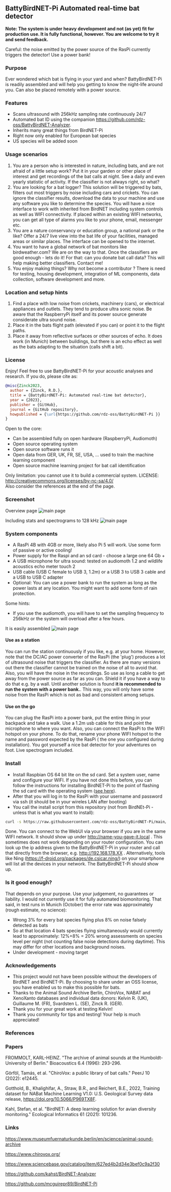 ## BattyBirdNET-Pi  Automated real-time bat detector

**Note: The system is under heavy development and not (as yet) fit for production use. 
It is fully functional, however. You are welcome to try it and send feedback.**

Careful: the noise emitted by the power source of the RasPi currently triggers the detector!
Use a power bank!

### Purpose
Ever wondered which bat is flying in your yard and when? BattyBirdNET-Pi is readily assembled and will help you getting to know the 
night-life around you. Can also be placed remotely with a power source.

### Features

* Scans ultrasound with 256kHz sampling rate continuously 24/7 
* Automated bat ID using the companion https://github.com/rdz-oss/BattyBirdNET-Analyzer.
* Inherits many great things from BirdNET-Pi
* Right now only enabled for European bat species
* US species will be added soon

### Usage scenarios
1. You are a person who is interested in nature, including bats, and are not afraid of a little setup work?
Put it in your garden or other place of interest and get recordings of the bat calls at night. 
See a daily and even yearly statistic of activity. If the classifier is not always right, so what?
2. You are looking for a bat logger? This solution will be triggered by bats, filters out most triggers by 
noise including cars and crickets. You can ignore the classifier results, download the data to your machine and use any software you like to 
determine the species. You will have a nice interface to work with inherited from BirdNET including system controls
as well as WIFI connectivity. If placed within an existing WIFI networks, you can get all type of alarms you like to 
your phone, email, messenger etc.
3. You are a nature conservancy or education group, a national park or the like? Offer a 24/7 live view into the bat life 
of your facilities, managed areas or similar places. The interface can be opened to the internet.
4. You want to have a global network of bat monitors like birdweather.com? We are on the way to that. Once the classifiers are
good enough - lets do it! For that: can you donate bat call data? This will help making better classifiers. Contact me!
4. You enjoy making things? Why not become a contributor ? There is need for testing, housing development,
integration of ML components, data collection, software development and more.

### Location and setup hints
1. Find a place with low noise from crickets, machinery (cars), or electrical appliances and outlets. They
tend to produce ultra sonic noise. Be aware that the RaspberryPi itself and its power source generate considerate ultra sound noise.
2. Place it in the bats flight path (elevated if you can) or point it to the flight paths.
3. Place it away from reflective surfaces or other sources of echo. It does work (in Munich) between buildings, 
but there is an echo effect as well as the bats adapting to the situation (calls shift a bit).


### License

Enjoy! Feel free to use BattyBirdNET-Pi for your acoustic analyses and research. If you do, please cite as:
``` bibtex
@misc{Zinck2023,
  author = {Zinck, R.D.},
  title = {BattyBirdNET-Pi: Automated real-time bat detector},
  year = {2023},
  publisher = {GitHub},
  journal = {GitHub repository},
  howpublished = {\url{https://github.com/rdz-oss/BattyBirdNET-Pi }}
}
```
Open to the core:
* Can be assembled fully on open hardware (RaspberryPi, Audiomoth) 
* Open source operating system 
* Open source software runs it 
* Open data from GER, UK, FR, SE, USA, ... used to train the machine learning component
* Open source machine learning project for bat call identification

Only limitation: you cannot use it to build a commercial system.
LICENSE: http://creativecommons.org/licenses/by-nc-sa/4.0/  
Also consider the references at the end of the page.

### Screenshot
Overview page
![main page](homepage/images/BatNET-Pi-Screen.png "Main page")

Including stats and spectrograms to 128 kHz
![main page](homepage/images/BatNET-Pi-Screen-3.png "Main page")

### System components

* A RasPi 4B with 4GB or more, likely also Pi 5 will work. Use some form of passive or active cooling!
* Power supply for the Raspi and an sd card - choose a large one 64 Gb +
* A USB microphone for ultra sound: tested on audiomoth 1.2 and wildlife acoustics echo meter touch 2
* USB cable (USB C female to USB 3, 1.2m) or a USB 3 to USB 3 cable and a USB to USB C adapter
* Optional: You can use a power bank to run the system as long as the power lasts at any location. 
You might want to add some form of rain protection.

Some hints:

* If you use the audiomoth, you will have to set the sampling frequency to 256kHz or the system will overload after a few hours.


It is easily assembled
![main page](homepage/images/System-1.png "Main page")

#### Use as a station
You can run the station continuously if you like, e.g. at your home.
However, note that the DC/AC power converter of the RasPi (the 'plug') produces a lot of ultrasound noise that triggers the classifier. As there are many
versions out there the classifier cannot be trained on the noise of all to avoid that. Also, you will have the noise in the recordings.
So use as long a cable to get away from the power source as far as you can. Shield it if you have a way to do that e.g. by a wall.
Until another solution is found **it is recommended to run the system with a power bank.**. This way, you will only have some noise from the RasPi which
is not as bad and consistent among setups.

#### Use on the go
You can plug the RasPi into a power bank, put the entire thing in your backpack and take a walk. Use a 1.2m usb cable for this
and point the microphone to where you want.
Also, you can connect the RasPi to the WIFI hotspot on your phone. To do that, rename your phone WIFI hotspot
to the name and password expected by the RasPi ( the one you configured during installation). You got yourself a nice
bat detector for your adventures on foot. Live spectrogram included. 

### Install
* Install Raspbian OS 64 bit lite on the sd card. Set a system user, name and configure your WIFI. If you have not done this before, 
you can follow the instructions for installing BirdNET-Pi to the point of flashing the sd card with the operating system ([see here](./README-BirdNET-Pi.md)). 
* After that you will log in to the RasPi with your username and password via ssh (it should be in your wireles LAN after booting)
* You call the install script from this repository (not from BirdNEt-Pi - unless that is what you want to install):
```sh
curl -s https://raw.githubusercontent.com/rdz-oss/BattyBirdNET-Pi/main/newinstaller.sh | bash
```
Done. You can connect to the WebUI via your browser if you are in the same WIFI network. It should show up under http://name-you-gave-it.local .
This sometimes does not work depending on your router configuration. You can look up the ip address given to the BattyBirdNET-Pi
in your router and call that directly from the browser, e.g. http://192.168.178.XX . Alternatively, tools like Ning (https://f-droid.org/packages/de.csicar.ning/) on your smartphone will
list all the devices in your network. The BattyBirdNET-Pi should show up.

### Is it good enough?
That depends on your purpose. Use your judgement, no guarantees or liability. I would not currently use it for fully automated biomonitoring. That said,
in test runs in Munich (October) the error rate was approximately (rough estimate, no science):
* Wrong 3% for every bat species flying plus 8% on noise falsely detected as bats 
* So at that location 4 bats species flying simultaneously would currently lead to approximately:  12%+8% = 20% wrong assessments on species level
per night (not counting false noise detections during daytime).
This may differ for other locations and background noises. 
* Under development - moving target 


### Acknowledgements
* This project would not have been possible without the developers of BirdNET and BirdNET-Pi. 
By choosing to share under an OSS license, you have enabled us to make this possible for bats.
* Thanks to the Animal Sound Archive Berlin, ChiroVox, NABAT and XenoXanto databases and individual data donors:
Kelvin R. (UK), Guillaume M. (FR), Svardsten L. (SE), Zinck R. (GER).
* Thank you for your great work at testing Kelvin!
* Thank you community for tips and testing! Your help is much appreciated!

### References

### Papers

FROMMOLT, KARL-HEINZ. "The archive of animal sounds at the Humboldt-University of Berlin." Bioacoustics 6.4 (1996): 293-296.

Görföl, Tamás, et al. "ChiroVox: a public library of bat calls." PeerJ 10 (2022): e12445.

Gotthold, B., Khalighifar, A., Straw, B.R., and Reichert, B.E., 2022, 
Training dataset for NABat Machine Learning V1.0: U.S. Geological Survey 
data release, https://doi.org/10.5066/P969TX8F.

Kahl, Stefan, et al. "BirdNET: A deep learning solution for avian diversity monitoring." Ecological Informatics 61 (2021): 101236.

### Links

https://www.museumfuernaturkunde.berlin/en/science/animal-sound-archive

https://www.chirovox.org/

https://www.sciencebase.gov/catalog/item/627ed4b2d34e3bef0c9a2f30

https://github.com/kahst/BirdNET-Analyzer

https://github.com/mcguirepr89/BirdNET-Pi
